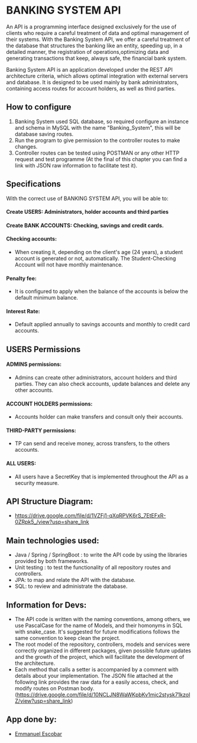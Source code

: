 
# BANKING SYSTEM API

An API is a programming interface designed exclusively for the use of clients who require a careful treatment of data and optimal management of their systems.
With the Banking System API, we offer a careful treatment of the database that structures the banking like an entity, speeding up, in a detailed manner, the registration of operations,optimizing data and generating transactions that keep, always safe, the financial bank system.

Banking System API is an application developed under the REST API architecture criteria, which allows optimal integration with external servers and database. It is designed to be used mainly by bank administrators, containing access routes for account holders, as well as third parties.
## How to configure
1) Banking System used SQL database, so required configure an instance and schema in MySQL with the name "Banking_System", this will be database saving routes.
2) Run the program to give permission to the controller routes to make changes.
3) Controller routes can be tested using POSTMAN or any other HTTP request and test programme (At the final of this chapter you can find a link with JSON raw information to facilitate test it).
## Specifications
With the correct use of BANKING SYSTEM API, you will be able to:
#### Create USERS: Administrators, holder accounts and third parties
#### Create BANK ACCOUNTS: Checking, savings and credit cards. 
#### Checking accounts:
- When creating it, depending on the client's age (24 years), a student account is generated or not,  automatically. The Student-Checking Account will not have monthly maintenance.

#### Penalty fee:
- It is configured to apply when the balance of the accounts is below the default minimum balance.

#### Interest Rate:
- Default applied annually to savings accounts and monthly to credit card accounts.
## USERS Permissions

#### ADMINS permissions:
- Admins can create other administrators, account holders and third parties. They can also check accounts, update balances and delete any other accounts.

#### ACCOUNT HOLDERS permissions:
- Accounts holder can make transfers and consult only their accounts.

#### THIRD-PARTY permissions:
- TP can send and receive money, across transfers, to the others accounts.

#### ALL USERS:
- All users have a SecretKey that is implemented throughout the API as a security measure.
## API Structure Diagram:
- https://drive.google.com/file/d/1VZFj1-qXqRPVK6rS_7EtEFxR-0ZRpk5_/view?usp=share_link
## Main technologies used:
- Java / Spring / SpringBoot : to write the API code by using the libraries provided by both frameworks.
- Unit testing : to test the functionality of all repository routes and controllers.
- JPA: to map and relate the API with the database.
- SQL: to review and administrate the database.
## Information for Devs:
- The API code is written with the naming conventions, among others, we use PascalCase for the name of Models, and their homonyms in SQL with snake_case. It's suggested for future modifications follows the same convention to keep clean the project.
- The root model of the repository, controllers, models and services were correctly organized in different packages, given possible future updates and the growth of the project, which will facilitate the development of the architecture.
- Each method that calls a setter is accompanied by a comment with details about your implementation. The JSON file attached at the following link provides the raw data for a easily access, check, and modify routes on Postman body. (https://drive.google.com/file/d/10NCLJN8WaWKpbKv1mjc2stysk71kzolZ/view?usp=share_link)
## App done by:
- [Emmanuel Escobar](https://github.com/Emmascobar)
